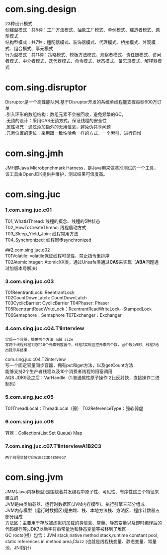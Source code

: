 # com.sing.design  
23种设计模式  
创建型模式：共5种：工厂方法模式、抽象工厂模式、单例模式、建造者模式、原型模式  
结构型模式：共7种：适配器模式、装饰器模式、代理模式、桥接模式、外观模式、组合模式、享元模式  
行为型模式：共11种：策略模式、模板方法模式、观察者模式、责任链模式、访问者模式、中介者模式、迭代器模式、命令模式、状态模式、备忘录模式、解释器模式  
# com.sing.disruptor  
Disruptor是一个高性能队列.基于Disruptor开发的系统单线程能支撑每秒600万订单  
.引入环形的数组结构：数组元素不会被回收，避免频繁的GC，   
.无锁的设计：采用CAS无锁方式，保证线程的安全性  
.属性填充：通过添加额外的无用信息，避免伪共享问题  
.元素位置的定位：采用跟一致性哈希一样的方式，一个索引，进行自增  
# com.sing.jmh  
JMH即Java Microbenchmark Harness，是Java用来做基准测试的一个工具，该工具由OpenJDK提供并维护，测试结果可信度高。  
# com.sing.juc  
### 1.com.sing.juc.c01  
T01_WhatIsThread: 线程的概念、线程的5种状态  
T02_HowToCreateThread: 线程启动方式  
T03_Sleep_Yield_Join: 线程常用方法  
T04_Synchronized: 线程同步synchronized  

##2.com.sing.juc.c02  
T01Volatile: volatile保证线程可见性、禁止指令重排序  
T02AtomicInteger: AtomicXX类，通过Unsafe类通过**CAS**来实现（**ABA**问题通过加版本号解决）

### 3.com.sing.juc.c03  
T01ReentrantLock: ReentrantLock  
T02CountDownLatch: CountDownLatch  
T03CyclicBarrier: CyclicBarrier
T04Phaser: Phaser
T05ReentrantReadWriteLock：ReentrantReadWriteLock--StampedLock   
T06Semaphore：Semaphore
T07Exchanger：Exchanger

### 4.com.sing.juc.c04.T1interview  
    实现一个容器，提供两个方法 add size  
    写两个线程线程1提供10个元素到容器中，线程2实现监控元素的个数，当个数为5时，线程2给出提示并结束  
com.sing.juc.c04.T2interview  
    写一个固定容量同步容器，拥有put和get方法，以及getCount方法  
    能够支持2个生产者线程以及10个消费者线程的阻塞调用  
AQS
JDK9及之后：VarHandle（1.普通属性原子操作 2比反射快，直接操作二进制码）

### 5.com.sing.juc.c05
T01ThreadLocal：ThreadLocal（弱）
T02ReferenceType：强软弱虚

### 6.com.sing.juc.c06
容器：Collection(List Set Queue)  Map 

### 7.com.sing.juc.c07.T1InterviewA1B2C3
    两个线程交替打印A1B2C3D4E5F6G7
    
# com.sing.jvm    
JMM(Java内存模型)是围绕着并发编程中原子性、可见性、有序性这三个特征来建立的  
JVM是由类加载器、运行时数据区(JVM内存模型)、执行引擎三部分组成  
JVM内存模型（运行时数据区)是由堆、栈、本地方法栈、方法区、程序计数器五部分组成  
方法区：主要用于存放被虚拟机加载的类信息、常量、静态变量以及即时编译后的代码缓存等;JDK7以后字符串常量池和静态变量等被移到了堆区  
GC roots(根）包含：JVM stack,native method stack,runtime constant pool, static references in method area,Clazz
(也就是线程栈变量、静态变量、常量池、JNI指针)  
 
    


  
